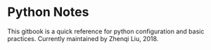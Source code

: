 # Python Notes

This gitbook is a quick reference for python configuration and basic practices. Currently maintained by Zhenqi Liu, 2018.